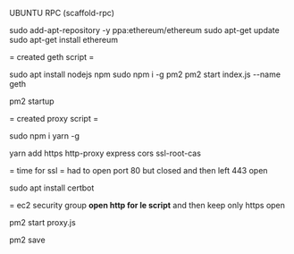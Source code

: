 UBUNTU RPC (scaffold-rpc)

sudo add-apt-repository -y ppa:ethereum/ethereum
sudo apt-get update
sudo apt-get install ethereum

= created geth script =

sudo apt install nodejs npm
sudo npm i -g pm2
pm2 start index.js --name geth

pm2 startup

= created proxy script =

sudo npm i yarn -g

yarn add https http-proxy express cors ssl-root-cas

= time for ssl = had to open port 80 but closed and then left 443 open

sudo apt  install certbot

= ec2 security group **open http for le script** and then keep only https open

pm2 start proxy.js

pm2 save
